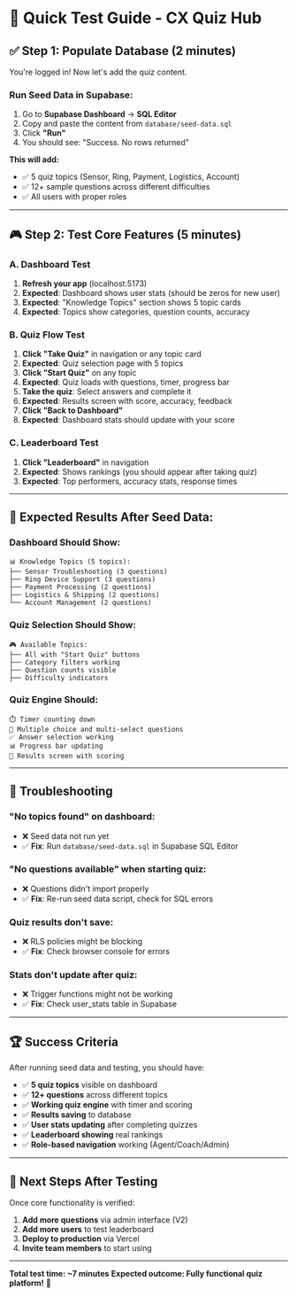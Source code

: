 # 🧪 Quick Test Guide - CX Quiz Hub

## ✅ **Step 1: Populate Database (2 minutes)**

You're logged in! Now let's add the quiz content.

### **Run Seed Data in Supabase:**
1. Go to **Supabase Dashboard** → **SQL Editor**
2. Copy and paste the content from `database/seed-data.sql`
3. Click **"Run"**
4. You should see: "Success. No rows returned"

**This will add:**
- ✅ 5 quiz topics (Sensor, Ring, Payment, Logistics, Account)
- ✅ 12+ sample questions across different difficulties
- ✅ All users with proper roles

---

## 🎮 **Step 2: Test Core Features (5 minutes)**

### **A. Dashboard Test**
1. **Refresh your app** (localhost:5173)
2. **Expected**: Dashboard shows user stats (should be zeros for new user)
3. **Expected**: "Knowledge Topics" section shows 5 topic cards
4. **Expected**: Topics show categories, question counts, accuracy

### **B. Quiz Flow Test**
1. **Click "Take Quiz"** in navigation or any topic card
2. **Expected**: Quiz selection page with 5 topics
3. **Click "Start Quiz"** on any topic
4. **Expected**: Quiz loads with questions, timer, progress bar
5. **Take the quiz**: Select answers and complete it
6. **Expected**: Results screen with score, accuracy, feedback
7. **Click "Back to Dashboard"**
8. **Expected**: Dashboard stats should update with your score

### **C. Leaderboard Test**
1. **Click "Leaderboard"** in navigation
2. **Expected**: Shows rankings (you should appear after taking quiz)
3. **Expected**: Top performers, accuracy stats, response times

---

## 🎯 **Expected Results After Seed Data:**

### **Dashboard Should Show:**
```
📊 Knowledge Topics (5 topics):
├── Sensor Troubleshooting (3 questions)
├── Ring Device Support (3 questions) 
├── Payment Processing (2 questions)
├── Logistics & Shipping (2 questions)
└── Account Management (2 questions)
```

### **Quiz Selection Should Show:**
```
🎮 Available Topics:
├── All with "Start Quiz" buttons
├── Category filters working
├── Question counts visible
├── Difficulty indicators
```

### **Quiz Engine Should:**
```
⏱️ Timer counting down
📝 Multiple choice and multi-select questions
✅ Answer selection working
📊 Progress bar updating
🎉 Results screen with scoring
```

---

## 🚨 **Troubleshooting**

### **"No topics found" on dashboard:**
- ❌ Seed data not run yet
- ✅ **Fix**: Run `database/seed-data.sql` in Supabase SQL Editor

### **"No questions available" when starting quiz:**
- ❌ Questions didn't import properly
- ✅ **Fix**: Re-run seed data script, check for SQL errors

### **Quiz results don't save:**
- ❌ RLS policies might be blocking
- ✅ **Fix**: Check browser console for errors

### **Stats don't update after quiz:**
- ❌ Trigger functions might not be working
- ✅ **Fix**: Check user_stats table in Supabase

---

## 🏆 **Success Criteria**

After running seed data and testing, you should have:

- ✅ **5 quiz topics** visible on dashboard
- ✅ **12+ questions** across different topics  
- ✅ **Working quiz engine** with timer and scoring
- ✅ **Results saving** to database
- ✅ **User stats updating** after completing quizzes
- ✅ **Leaderboard showing** real rankings
- ✅ **Role-based navigation** working (Agent/Coach/Admin)

---

## 🚀 **Next Steps After Testing**

Once core functionality is verified:

1. **Add more questions** via admin interface (V2)
2. **Add more users** to test leaderboard
3. **Deploy to production** via Vercel
4. **Invite team members** to start using

---

**Total test time: ~7 minutes**
**Expected outcome: Fully functional quiz platform!** 🎉 